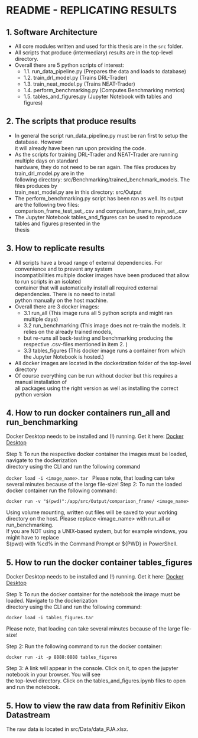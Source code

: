 # README - REPLICATING RESULTS

## 1. Software Architecture
- All core modules written and used for this thesis are in the `src` folder.
- All scripts that produce (intermediary) results are in the top-level directory.
- Overall there are 5 python scripts of interest:
    - 1.1. run_data_pipeline.py (Prepares the data and loads to database)
    - 1.2. train_drl_model.py (Trains DRL-Trader)
    - 1.3. train_neat_model.py (Trains NEAT-Trader)
    - 1.4. perform_benchmarking.py (Computes Benchmarking metrics)
    - 1.5. tables_and_figures.py (Jupyter Notebook with tables and figures)

## 2. The scripts that produce results
- In general the script run_data_pipeline.py must be ran first to setup the database. However<br>
 it will already have been run upon providing the code. 
- As the scripts for training DRL-Trader and NEAT-Trader are running multiple days on standard <br>
 hardware, they do not need to be ran again. The files produces by train_drl_model.py are in the<br>
 following directory: src/Benchmarking/trained_benchmark_models. The files produces by <br>
 train_neat_model.py are in this directory: src/Output
- The perform_benchmarking.py script has been ran as well. Its output are the following two files:<br>
 comparison_frame_test_set_.csv and comparison_frame_train_set_.csv
- The Jupyter Notebook tables_and_figures can be used to reproduce tables and figures presented in the <br>
 thesis

## 3. How to replicate results
- All scripts have a broad range of external dependencies. For convenience and to prevent any system<br>
 incompatibilities multiple docker images have been produced that allow to run scripts in an isolated<br>
 container that will automatically install all required external dependencies. There is no need to install<br>
 python manually on the host machine. 
- Overall there are 3 docker images:
  - 3.1 run_all (This image runs all 5 python scripts and might ran multiple days)
  - 3.2 run_benchmarking (This image does not re-train the models. It relies on the already trained models,
  - but re-runs all back-testing and benchmarking producing the respective .csv-files mentioned in item 2. )
  - 3.3 tables_figures (This docker image runs a container from which the Jupyter Notebook is hosted.)
- All docker images are located in the dockerization folder of the top-level directory
- Of course everything can be run without docker but this requires a manual installation of <br> all packages using the right version as well as installing the correct python version

## 4. How to run docker containers run_all and run_benchmarking
Docker Desktop needs to be installed and (!) running. Get it here: [Docker Desktop](https://docs.docker.com/desktop/) <br>

Step 1: To run the respective docker container the images must be loaded, navigate to the dockerization <br>
directory using the CLI and run the following command

```docker load -i <image_name>.tar ```
Please note, that loading can take several minutes because of the large file-size! 
Step 2: To run the loaded docker container run the following command: <br>

```docker run -v "$(pwd)":/app/src/Output/comparison_frame/ <image_name>```

Using volume mounting, written out files will be saved to your working directory on the host.
Please replace <image_name> with run_all or run_benchmarking. <br>
If you are NOT using a UNIX-based system, but for example windows, you might have to replace <br> \$(pwd) with \%cd\% in the Command Prompt or ${PWD} in PowerShell. 



## 5. How to run the docker container tables_figures
Docker Desktop needs to be installed and (!) running. Get it here: [Docker Desktop](https://docs.docker.com/desktop/) <br>

Step 1: To run the docker container for the notebook the image must be loaded. Navigate to the dockerization <br>
directory using the CLI and run the following command: <br>

```docker load -i tables_figures.tar```

Please note, that loading can take several minutes because of the large file-size! 
<br>

Step 2: Run the following command to run the docker container: <br>

```docker run -it -p 8888:8888 tables_figures```

Step 3: A link will appear in the console. Click on it, to open the jupyter notebook in your browser. You will see <br>
the top-level directory. Click on the tables_and_figures.ipynb files to open and run the notebook.

## 5. How to view the raw data from Refinitiv Eikon Datastream
The raw data is located in src/Data/data_PJA.xlsx.
